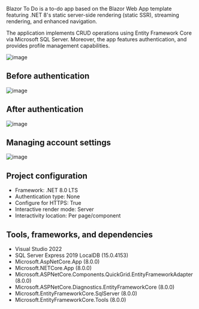 Blazor To Do is a to-do app based on the Blazor Web App template featuring .NET 8's static server-side rendering (static SSR), streaming rendering, and enhanced navigation.

The application implements CRUD operations using Entity Framework Core via Microsoft SQL Server. Moreover, the app features authentication, and provides profile management capabilities.

![image](https://github.com/k-f-m/blazor-to-do/assets/55965735/691dd1b4-755e-4849-9a38-4a2f06dc902e)

## Before authentication

![image](https://github.com/k-f-m/blazor-to-do/assets/55965735/4a525d49-4775-4ca2-853c-b3acb6751599)

## After authentication

![image](https://github.com/k-f-m/blazor-to-do/assets/55965735/b3857e03-b844-49ff-bee2-a47848805faf)

## Managing account settings

![image](https://github.com/k-f-m/blazor-to-do/assets/55965735/5c91fb9c-6c7d-405e-9f31-e6da943246a6)

## Project configuration
- Framework: .NET 8.0 LTS
- Authentication type: None
- Configure for HTTPS: True
- Interactive render mode: Server
- Interactivity location: Per page/component

## Tools, frameworks, and dependencies
- Visual Studio 2022
- SQL Server Express 2019 LocalDB (15.0.4153)
- Microsoft.AspNetCore.App (8.0.0)
- Microsoft.NETCore.App (8.0.0)
- Microsoft.ASPNetCore.Components.QuickGrid.EntityFrameworkAdapter (8.0.0)
- Microsoft.ASPNetCore.Diagnostics.EntityFrameworkCore (8.0.0)
- Microsoft.EntityFrameworkCore.SqlServer (8.0.0)
- Microsoft.EntityFrameworkCore.Tools (8.0.0)
